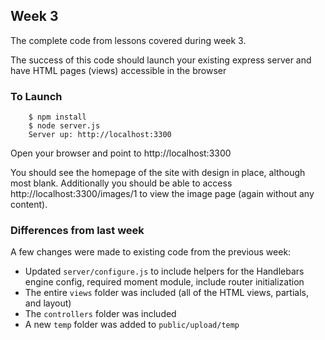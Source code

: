 ## Week 3

The complete code from lessons covered during week 3.

The success of this code should launch your existing express server and have HTML pages (views) accessible in the browser

### To Launch

```
    $ npm install
    $ node server.js
    Server up: http://localhost:3300
```

Open your browser and point to http://localhost:3300

You should see the homepage of the site with design in place, although most blank.  Additionally you should be able to access http://localhost:3300/images/1 to view the image page (again without any content).

### Differences from last week

A few changes were made to existing code from the previous week:

* Updated `server/configure.js` to include helpers for the Handlebars engine config, required moment module, include router initialization
* The entire `views` folder was included (all of the HTML views, partials, and layout)
* The `controllers` folder was included
* A new `temp` folder was added to `public/upload/temp`
